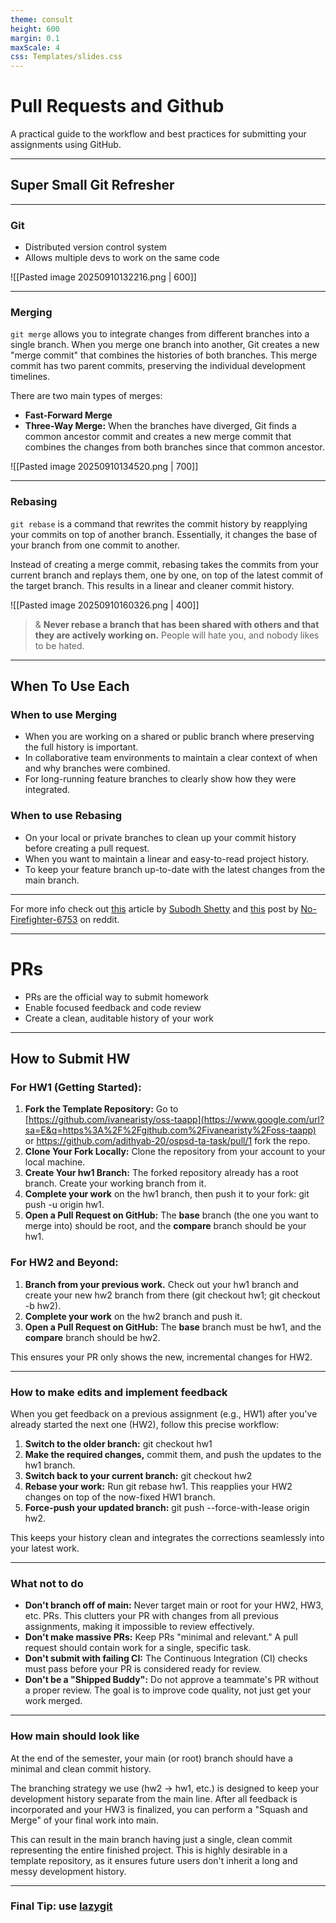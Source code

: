 ```yaml
---
theme: consult
height: 600
margin: 0.1
maxScale: 4
css: Templates/slides.css
---
```

# Pull Requests and Github

A practical guide to the workflow and best practices for submitting your assignments using GitHub.

---
## Super Small Git Refresher 

---
### Git

- Distributed version control system
- Allows multiple devs to work on the same code

![[Pasted image 20250910132216.png | 600]]

---

### Merging
`git merge` allows you to integrate changes from different branches into a single branch. When you merge one branch into another, Git creates a new "merge commit" that combines the histories of both branches. This merge commit has two parent commits, preserving the individual development timelines.

There are two main types of merges:
- **Fast-Forward Merge**
- **Three-Way Merge:** When the branches have diverged, Git finds a common ancestor commit and creates a new merge commit that combines the changes from both branches since that common ancestor.

![[Pasted image 20250910134520.png | 700]]


---

### Rebasing

`git rebase` is a command that rewrites the commit history by reapplying your commits on top of another branch. Essentially, it changes the base of your branch from one commit to another.

Instead of creating a merge commit, rebasing takes the commits from your current branch and replays them, one by one, on top of the latest commit of the target branch. This results in a linear and cleaner commit history.

![[Pasted image 20250910160326.png | 400]]

> & **Never rebase a branch that has been shared with others and that they are actively working on.**  People will hate you, and nobody likes to be hated.

---

## When To Use Each

### When to use Merging

- When you are working on a shared or public branch where preserving the full history is important.
- In collaborative team environments to maintain a clear context of when and why branches were combined.
- For long-running feature branches to clearly show how they were integrated.

### When to use Rebasing
- On your local or private branches to clean up your commit history before creating a pull request.
- When you want to maintain a linear and easy-to-read project history.
- To keep your feature branch up-to-date with the latest changes from the main branch.

---

For more info check out [this](https://blog.stackademic.com/git-rebase-explained-like-youre-new-to-git-263c19fa86ec) article by [Subodh Shetty](https://medium.com/@subodh.shetty87?source=post_page---byline--263c19fa86ec---------------------------------------)  and [this](https://www.reddit.com/r/git/comments/1mg1mfp/i_finally_ditched_git_merge_for_rebase_and/) post by [No-Firefighter-6753](https://www.reddit.com/user/No-Firefighter-6753/) on reddit.

---
# PRs

- PRs are the official way to submit homework
- Enable focused feedback and code review
- Create a clean, auditable history of your work

---
## How to Submit HW

### For HW1 (Getting Started):
1. **Fork the Template Repository:** Go to [https://github.com/ivanearisty/oss-taapp](https://www.google.com/url?sa=E&q=https%3A%2F%2Fgithub.com%2Fivanearisty%2Foss-taapp) or https://github.com/adithyab-20/ospsd-ta-task/pull/1 fork the repo.
2. **Clone Your Fork Locally:** Clone the repository from your account to your local machine.  
3. **Create Your hw1 Branch:** The forked repository already has a root branch. Create your working branch from it.
4. **Complete your work** on the hw1 branch, then push it to your fork: git push -u origin hw1.
5. **Open a Pull Request on GitHub:** The **base** branch (the one you want to merge into) should be root, and the **compare** branch should be your hw1.

### For HW2 and Beyond:
1. **Branch from your previous work.** Check out your hw1 branch and create your new hw2 branch from there (git checkout hw1; git checkout -b hw2).
2. **Complete your work** on the hw2 branch and push it.
3. **Open a Pull Request on GitHub:** The **base** branch must be hw1, and the **compare** branch should be hw2.

This ensures your PR only shows the new, incremental changes for HW2.

---
### How to make edits and implement feedback

When you get feedback on a previous assignment (e.g., HW1) after you've already started the next one (HW2), follow this precise workflow:

1. **Switch to the older branch:** git checkout hw1    
2. **Make the required changes,** commit them, and push the updates to the hw1 branch.
3. **Switch back to your current branch:** git checkout hw2
4. **Rebase your work:** Run git rebase hw1. This reapplies your HW2 changes on top of the now-fixed HW1 branch.
5. **Force-push your updated branch:** git push --force-with-lease origin hw2.

This keeps your history clean and integrates the corrections seamlessly into your latest work.

---
### What not to do

- **Don't branch off of main:** Never target main or root for your HW2, HW3, etc. PRs. This clutters your PR with changes from all previous assignments, making it impossible to review effectively.
- **Don't make massive PRs:** Keep PRs "minimal and relevant." A pull request should contain work for a single, specific task.
- **Don't submit with failing CI:** The Continuous Integration (CI) checks must pass before your PR is considered ready for review.
- **Don't be a "Shipped Buddy":** Do not approve a teammate's PR without a proper review. The goal is to improve code quality, not just get your work merged.

---
### How main should look like
At the end of the semester, your main (or root) branch should have a minimal and clean commit history.

The branching strategy we use (hw2 -> hw1, etc.) is designed to keep your development history separate from the main line. After all feedback is incorporated and your HW3 is finalized, you can perform a "Squash and Merge" of your final work into main.

This can result in the main branch having just a single, clean commit representing the entire finished project. This is highly desirable in a template repository, as it ensures future users don't inherit a long and messy development history.

---
### Final Tip: use [lazygit](https://github.com/jesseduffield/lazygit)
